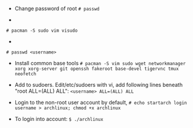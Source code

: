 - Change password of root
`# passwd`

- 
`# pacman -S sudo vim visudo`

- 
`# passwd <username>`

- Install common base tools
`# pacman -S vim sudo wget networkmanager xorg xorg-server git openssh fakeroot base-devel tigervnc tmux neofetch`

- Add <username> to sudoers. Edit/etc/sudoers with vi, add following lines beneath "root ALL=(ALL) ALL":
`<username> ALL=(ALL) ALL`

- Login to the non-root user account by default,
`# echo startarch login username > archlinux; chmod +x archlinux`

- To login into account:
`$ ./archlinux`
